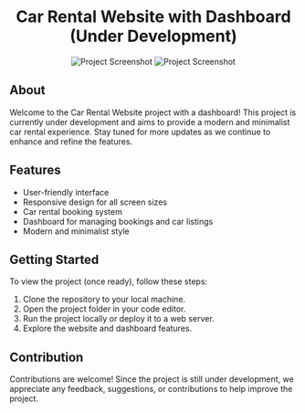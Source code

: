 <h1 align="center">Car Rental Website with Dashboard (Under Development)</h1>

<p align="center">
  <img src="[car-rental-website-screenshot.png](https://cdn.discordapp.com/attachments/1115280542087249980/1230945840563228794/Screenshot_71.png?ex=66352aa6&is=6622b5a6&hm=c6cd2ed37b99d9b66ec39699044168f3440d0dcc1086f6a58c4a777df5bac002&)" alt="Project Screenshot">
    <img src="https://cdn.discordapp.com/attachments/1115280542087249980/1230945840940454029/Screenshot_72.png?ex=66352aa6&is=6622b5a6&hm=8701d978969d01c3572689e92e245c7eb18f8809e2cc14168c40b6df7dbfad60&" alt="Project Screenshot">
</p>

## About

Welcome to the Car Rental Website project with a dashboard! This project is currently under development and aims to provide a modern and minimalist car rental experience. Stay tuned for more updates as we continue to enhance and refine the features.

## Features

- User-friendly interface
- Responsive design for all screen sizes
- Car rental booking system
- Dashboard for managing bookings and car listings
- Modern and minimalist style

## Getting Started

To view the project (once ready), follow these steps:

1. Clone the repository to your local machine.
2. Open the project folder in your code editor.
3. Run the project locally or deploy it to a web server.
4. Explore the website and dashboard features.



## Contribution

Contributions are welcome! Since the project is still under development, we appreciate any feedback, suggestions, or contributions to help improve the project.

